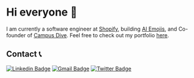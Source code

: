 <!-- ![Dylan Player Header](./images/Header.png) -->

# Hi everyone 👋

I am currently a software engineer at [Shopify](https://shopify.com), building [AI Emojis](https://emojis.sh/app), and Co-founder of [Campus Dive](https://campusdive.com). Feel free to check out my portfolio [here](https://dylanplayer.com).

## Contact 📞
[![Linkedin Badge](https://img.shields.io/badge/-DylanPlayer-blue?style=flat-square&logo=Linkedin&logoColor=white&link=https://www.linkedin.com/in/dylan-player/)](https://www.linkedin.com/in/dylan-player/) 
[![Gmail Badge](https://img.shields.io/badge/-dylan@dylanplayer.com-d14836?style=flat-square&logo=Gmail&logoColor=white&link=mailto:dylan@dylanplayer.com)](mailto:dylan@dylanplayer.com)
[![Twitter Badge](https://img.shields.io/badge/dylanplayer-blue?style=flat-square&logo=Twitter&logoColor=white&link=mailto:dylan@dylanplayer.com)](https://twitter.com/dylanplayer)
